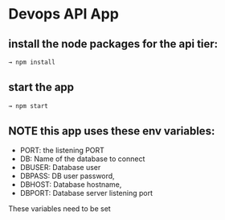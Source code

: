 # Devops API App

## install the node packages for the api tier:

```sh
→ npm install
```

## start the app

```sh
→ npm start
```

## NOTE this app uses these env variables:

- PORT: the listening PORT
- DB: Name of the database to connect
- DBUSER: Database user
- DBPASS: DB user password,
- DBHOST: Database hostname,
- DBPORT: Database server listening port

These variables need to be set
